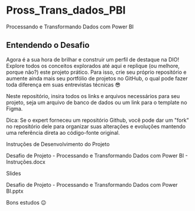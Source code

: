 # Pross_Trans_dados_PBI
Processando e Transformando Dados com Power BI


## Entendendo o Desafio
 
Agora é a sua hora de brilhar e construir um perfil de destaque na DIO! Explore todos os conceitos explorados até aqui e replique (ou melhore, porque não?) este projeto prático. Para isso, crie seu próprio repositório e aumente ainda mais seu portfólio de projetos no GitHub, o qual pode fazer toda diferença em suas entrevistas técnicas 😎
 
Neste repositório, insira todos os links e arquivos necessários para seu projeto, seja um arquivo de banco de dados ou um link para o template no Figma.
 
Dica: Se o expert forneceu um repositório Github, você pode dar um "fork" no repositório dele para organizar suas alterações e evoluções mantendo uma referência direta ao código-fonte original.
 
 
Instruções de Desenvolvimento do Projeto
 

Desafio de Projeto - Processando e Transformando Dados com Power BI - Instruções.docx

 

Slides
 
Desafio de Projeto - Processando e Transformando Dados com Power BI.pptx
 
 
 
Bons estudos 😉
